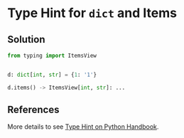 # Type Hint for `dict` and Items

## Solution

```python
from typing import ItemsView


d: dict[int, str] = {1: '1'}

d.items() -> ItemsView[int, str]: ...
```

## References

More details to see [Type Hint on Python Handbook](https://leven-cn.github.io/python-handbook/recipes/core/type_hint).
